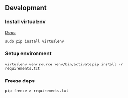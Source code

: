 ## Development

### Install virtualenv

[Docs](http://docs.python-guide.org/en/latest/dev/virtualenvs/)

`sudo pip install virtualenv`

### Setup environment

`virtualenv venv`
`source venv/bin/activate`
`pip install -r requirements.txt`

### Freeze deps

`pip freeze > requirements.txt`
